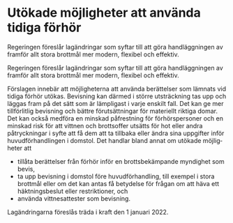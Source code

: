 # Utökade möjligheter att använda tidiga förhör

Regeringen föreslår lag­ändringar som syftar till att göra hand­lägg­ningen av fram­för allt stora brott­mål mer modern, flexibel och effektiv.

Regeringen föreslår lag­ändringar som syftar till att göra hand­lägg­ningen av fram­för allt stora brott­mål mer modern, flexibel och effektiv.

Förslagen innebär att möjlig­heterna att använda berättel­ser som lämnats vid tidiga förhör utökas. Bevis­ning kan därmed i större utsträck­ning tas upp och läggas fram på det sätt som är lämp­ligast i varje enskilt fall. Det kan ge mer till­förlit­lig bevis­ning och bättre förut­sätt­ningar för materi­ellt riktiga domar. Det kan också med­föra en minskad påfrest­ning för för­hörs­per­soner och en minskad risk för att vittnen och brotts­offer utsätts för hot eller andra påtryck­ningar i syfte att få dem att ta tillbaka eller ändra sina uppgifter inför huvud­förhand­lingen i domstol. Det handlar bland annat om utökade möjlig­heter att

* tillåta berättelser från förhör inför en brotts­bekämpande myndig­het som bevis,
* ta upp bevis­ning i dom­stol före huvud­förhand­ling, till exempel i stora brott­mål eller om det kan antas få bety­delse för frågan om att häva ett häkt­nings­beslut eller restrik­tioner, och
* använda vittnes­attester som bevis­ning.

Lagändringarna föreslås träda i kraft den 1 januari 2022.
